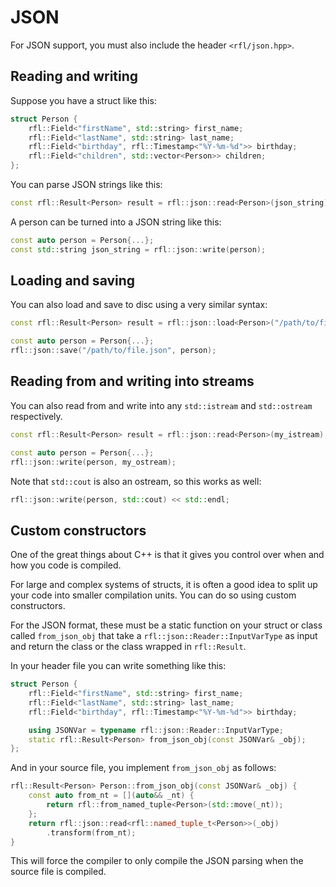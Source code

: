 # JSON

For JSON support, you must also include the header `<rfl/json.hpp>`.

## Reading and writing

Suppose you have a struct like this:

```cpp
struct Person {
    rfl::Field<"firstName", std::string> first_name;
    rfl::Field<"lastName", std::string> last_name;
    rfl::Field<"birthday", rfl::Timestamp<"%Y-%m-%d">> birthday;
    rfl::Field<"children", std::vector<Person>> children;
};
```

You can parse JSON strings like this:

```cpp
const rfl::Result<Person> result = rfl::json::read<Person>(json_string);
```

A person can be turned into a JSON string like this:

```cpp
const auto person = Person{...};
const std::string json_string = rfl::json::write(person);
```

## Loading and saving

You can also load and save to disc using a very similar syntax:

```cpp
const rfl::Result<Person> result = rfl::json::load<Person>("/path/to/file.json");

const auto person = Person{...};
rfl::json::save("/path/to/file.json", person);
```

## Reading from and writing into streams

You can also read from and write into any `std::istream` and `std::ostream` respectively.

```cpp
const rfl::Result<Person> result = rfl::json::read<Person>(my_istream);

const auto person = Person{...};
rfl::json::write(person, my_ostream);
```

Note that `std::cout` is also an ostream, so this works as well:

```cpp
rfl::json::write(person, std::cout) << std::endl;
```

## Custom constructors

One of the great things about C++ is that it gives you control over
when and how you code is compiled.

For large and complex systems of structs, it is often a good idea to split up
your code into smaller compilation units. You can do so using custom constructors.

For the JSON format, these must be a static function on your struct or class called
`from_json_obj` that take a `rfl::json::Reader::InputVarType` as input and return
the class or the class wrapped in `rfl::Result`.

In your header file you can write something like this:

```cpp
struct Person {
    rfl::Field<"firstName", std::string> first_name;
    rfl::Field<"lastName", std::string> last_name;
    rfl::Field<"birthday", rfl::Timestamp<"%Y-%m-%d">> birthday;

    using JSONVar = typename rfl::json::Reader::InputVarType;
    static rfl::Result<Person> from_json_obj(const JSONVar& _obj);
};
```

And in your source file, you implement `from_json_obj` as follows:

```cpp
rfl::Result<Person> Person::from_json_obj(const JSONVar& _obj) {
    const auto from_nt = [](auto&& _nt) {
        return rfl::from_named_tuple<Person>(std::move(_nt));
    };
    return rfl::json::read<rfl::named_tuple_t<Person>>(_obj)
        .transform(from_nt);
}
```

This will force the compiler to only compile the JSON parsing when the
source file is compiled.


